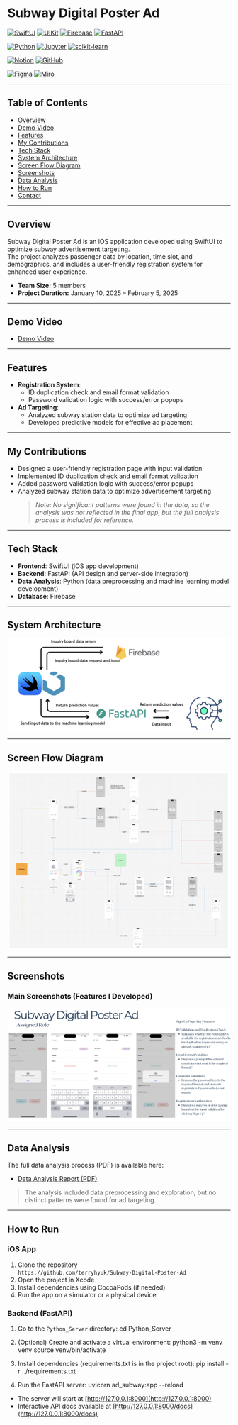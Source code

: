 # Subway Digital Poster Ad

[![SwiftUI](https://img.shields.io/badge/SwiftUI-FA7343?style=for-the-badge&logo=swift&logoColor=white)](https://developer.apple.com/xcode/swiftui/)
[![UIKit](https://img.shields.io/badge/UIKit-2396F3?style=for-the-badge&logo=uikit&logoColor=white)](https://developer.apple.com/documentation/uikit/)
[![Firebase](https://img.shields.io/badge/Firebase-FFCA28?style=for-the-badge&logo=firebase&logoColor=white)](https://firebase.google.com/)
[![FastAPI](https://img.shields.io/badge/FastAPI-009688?style=for-the-badge&logo=fastapi&logoColor=white)](https://fastapi.tiangolo.com/)

[![Python](https://img.shields.io/badge/Python-3776AB?style=for-the-badge&logo=python&logoColor=white)](https://www.python.org/)
[![Jupyter](https://img.shields.io/badge/Jupyter-F37626?style=for-the-badge&logo=jupyter&logoColor=white)](https://jupyter.org/)
[![scikit-learn](https://img.shields.io/badge/scikit--learn-F7931E?style=for-the-badge&logo=scikit-learn&logoColor=white)](https://scikit-learn.org/)

[![Notion](https://img.shields.io/badge/Notion-000000?style=for-the-badge&logo=notion&logoColor=white)](https://www.notion.so/)
[![GitHub](https://img.shields.io/badge/GitHub-181717?style=for-the-badge&logo=github&logoColor=white)](https://github.com/)

[![Figma](https://img.shields.io/badge/Figma-F24E1E?style=for-the-badge&logo=figma&logoColor=white)](https://figma.com/)
[![Miro](https://img.shields.io/badge/Miro-050038?style=for-the-badge&logo=miro&logoColor=white)](https://miro.com/)

---

## Table of Contents

- [Overview](#overview)
- [Demo Video](#demo-video)
- [Features](#features)
- [My Contributions](#my-contributions)
- [Tech Stack](#tech-stack)
- [System Architecture](#system-architecture)
- [Screen Flow Diagram](#screen-flow-diagram)
- [Screenshots](#screenshots)
- [Data Analysis](#data-analysis)
- [How to Run](#how-to-run)
- [Contact](#contact)

---

## Overview

Subway Digital Poster Ad is an iOS application developed using SwiftUI to optimize subway advertisement targeting.  
The project analyzes passenger data by location, time slot, and demographics, and includes a user-friendly registration system for enhanced user experience.

- **Team Size:** 5 members  
- **Project Duration:** January 10, 2025 – February 5, 2025

---

## Demo Video

- [Demo Video](https://youtu.be/1IkXuh4D-f0)

---

## Features

- **Registration System**:  
  - ID duplication check and email format validation  
  - Password validation logic with success/error popups
- **Ad Targeting**:  
  - Analyzed subway station data to optimize ad targeting  
  - Developed predictive models for effective ad placement

---

## My Contributions

- Designed a user-friendly registration page with input validation
- Implemented ID duplication check and email format validation
- Added password validation logic with success/error popups
- Analyzed subway station data to optimize advertisement targeting  
  > *Note: No significant patterns were found in the data, so the analysis was not reflected in the final app, but the full analysis process is included for reference.*

---

## Tech Stack

- **Frontend**: SwiftUI (iOS app development)
- **Backend**: FastAPI (API design and server-side integration)
- **Data Analysis**: Python (data preprocessing and machine learning model development)
- **Database**: Firebase

---

## System Architecture

![System Architecture](image/system_architecture.png)

---

## Screen Flow Diagram

![Screen Flow Diagram](image/SFD.png)

---

## Screenshots

### Main Screenshots (Features I Developed)

![Signup Page](image/singup.png)

---

## Data Analysis

The full data analysis process (PDF) is available here:  
- [Data Analysis Report (PDF)](image/data_analysis.pdf)

> The analysis included data preprocessing and exploration, but no distinct patterns were found for ad targeting.

---

## How to Run

### iOS App

1. Clone the repository  
   `https://github.com/terryhyuk/Subway-Digital-Poster-Ad`
2. Open the project in Xcode
3. Install dependencies using CocoaPods (if needed)
4. Run the app on a simulator or a physical device

### Backend (FastAPI)

1. Go to the `Python_Server` directory: cd Python_Server
2. (Optional) Create and activate a virtual environment:
   python3 -m venv venv
   source venv/bin/activate

4. Install dependencies (requirements.txt is in the project root): pip install -r ../requirements.txt
5. Run the FastAPI server: uvicorn ad_subway:app --reload

- The server will start at [http://127.0.0.1:8000](http://127.0.0.1:8000)
- Interactive API docs available at [http://127.0.0.1:8000/docs](http://127.0.0.1:8000/docs)

